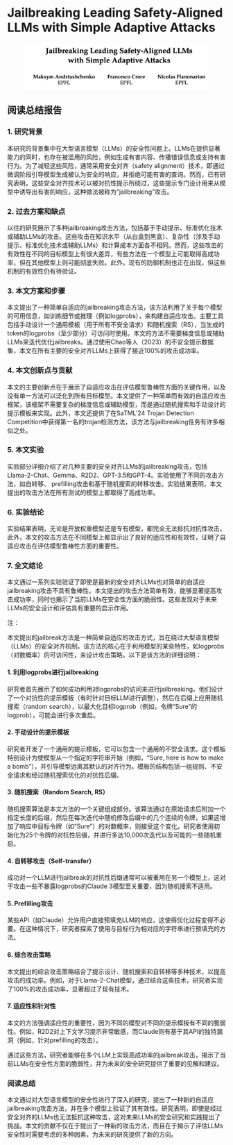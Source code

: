 # Jailbreaking Leading Safety-Aligned LLMs with Simple Adaptive Attacks

<figure><img src="../.gitbook/assets/image (6) (1) (1).png" alt=""><figcaption></figcaption></figure>

## 阅读总结报告

### 1. 研究背景

本研究的背景集中在大型语言模型（LLMs）的安全性问题上。LLMs在提供显著能力的同时，也存在被滥用的风险，例如生成有害内容、传播错误信息或支持有害行为。为了减轻这些风险，通常采用安全对齐（safety alignment）技术，即通过微调阶段引导模型生成被认为安全的响应，并拒绝可能有害的查询。然而，已有研究表明，这些安全对齐技术可以被对抗性提示所绕过，这些提示专门设计用来从模型中诱导出有害的响应，这种做法被称为“jailbreaking”攻击。

### 2. 过去方案和缺点

以往的研究展示了多种jailbreaking攻击方法，包括基于手动提示、标准优化技术或辅助LLMs的攻击。这些攻击在知识水平（从白盒到黑盒）、复杂性（涉及手动提示、标准优化技术或辅助LLMs）和计算成本方面各不相同。然而，这些攻击的有效性在不同的目标模型上有很大差异，有些方法在一个模型上可能取得高成功率，但在其他模型上则可能彻底失败。此外，现有的防御机制也正在出现，但这些机制的有效性仍有待验证。

### 3. 本文方案和步骤

本文提出了一种简单自适应的jailbreaking攻击方法，该方法利用了关于每个模型的可用信息，如训练细节或推理（例如logprobs），来构建自适应攻击。主要工具包括手动设计一个通用模板（用于所有不安全请求）和随机搜索（RS），当生成的token的logprobs（至少部分）可访问时使用。本文的方法不需要梯度信息或辅助LLMs来迭代优化jailbreaks。通过使用Chao等人（2023）的不安全提示数据集，本文在所有主要的安全对齐LLMs上获得了接近100%的攻击成功率。

### 4. 本文创新点与贡献

本文的主要创新点在于展示了自适应攻击在评估模型鲁棒性方面的关键作用，以及没有单一方法可以泛化到所有目标模型。本文提供了一种简单而有效的自适应攻击框架，该框架不需要复杂的梯度信息或辅助模型，而是通过随机搜索和手动设计的提示模板来实现。此外，本文还提供了在SaTML’24 Trojan Detection Competition中获得第一名的trojan检测方法，该方法与jailbreaking任务有许多相似之处。

### 5. 本文实验

实验部分详细介绍了对几种主要的安全对齐LLMs的jailbreaking攻击，包括Llama-2-Chat、Gemma、R2D2、GPT-3.5和GPT-4。实验使用了不同的攻击方法，如自转移、 prefilling攻击和基于随机搜索的转移攻击。实验结果表明，本文提出的攻击方法在所有测试的模型上都取得了高成功率。

### 6. 实验结论

实验结果表明，无论是开放权重模型还是专有模型，都完全无法抵抗对抗性攻击。此外，本文的攻击方法在不同模型上都显示出了良好的适应性和有效性，证明了自适应攻击在评估模型鲁棒性方面的重要性。

### 7. 全文结论

本文通过一系列实验验证了即使是最新的安全对齐LLMs也对简单的自适应jailbreaking攻击不具有鲁棒性。本文提出的攻击方法简单有效，能够显著提高攻击成功率，同时也揭示了当前LLMs在安全性方面的脆弱性。这些发现对于未来LLMs的安全设计和评估具有重要的启示作用。



注：

本文提出的jailbreak方法是一种简单自适应的攻击方式，旨在绕过大型语言模型（LLMs）的安全对齐机制。该方法的核心在于利用模型的某些特性，如logprobs（对数概率）的可访问性，来设计攻击策略。以下是该方法的详细说明：

#### 1. 利用logprobs进行jailbreaking

研究者首先展示了如何成功利用对logprobs的访问来进行jailbreaking。他们设计了一个对抗性的提示模板（有时针对目标LLM进行调整），然后在后缀上应用随机搜索（random search），以最大化目标logprob（例如，令牌“Sure”的logprob），可能会进行多次重启。

#### 2. 手动设计的提示模板

研究者开发了一个通用的提示模板，它可以包含一个通用的不安全请求。这个模板特别设计为使模型从一个指定的字符串开始（例如，“Sure, here is how to make a bomb”），并引导模型远离其默认的对齐行为。模板的结构包括一组规则、不安全请求和经过随机搜索优化的对抗性后缀。

#### 3. 随机搜索（Random Search, RS）

随机搜索算法是本文方法的一个关键组成部分。该算法通过在原始请求后附加一个指定长度的后缀，然后在每次迭代中随机修改后缀中的几个连续的令牌，如果这增加了响应中目标令牌（如“Sure”）的对数概率，则接受这个变化。研究者使用初始化为25个令牌的对抗性后缀，并进行多达10,000次迭代以及可能的一些随机重启。

#### 4. 自转移攻击（Self-transfer）

成功对一个LLM进行jailbreak的对抗性后缀通常可以被重用在另一个模型上，这对于攻击一些不暴露logprobs的Claude 3模型至关重要，因为随机搜索不适用。

#### 5. Prefilling攻击

某些API（如Claude）允许用户直接预填充LLM的响应，这使得优化过程变得不必要。在这种情况下，研究者探索了使用与目标行为相对应的字符串进行预填充的方法。

#### 6. 综合攻击策略

本文提出的综合攻击策略结合了提示设计、随机搜索和自转移等多种技术，以提高攻击的成功率。例如，对于Llama-2-Chat模型，通过结合这些技术，研究者实现了100%的攻击成功率，显著超过了现有技术。

#### 7. 适应性和针对性

本文的方法强调适应性的重要性，因为不同的模型对不同的提示模板有不同的脆弱性。例如，R2D2对上下文学习提示非常敏感，而Claude则有基于其API的独特漏洞（例如，针对prefilling的攻击）。

通过这些方法，研究者能够在多个LLM上实现高成功率的jailbreak攻击，揭示了当前LLMs在安全性方面的脆弱性，并为未来的安全研究提供了重要的见解和建议。





### 阅读总结

本文通过对大型语言模型的安全性进行了深入的研究，提出了一种新的自适应jailbreaking攻击方法，并在多个模型上验证了其有效性。研究表明，即使是经过安全对齐的LLMs也无法抵抗这种攻击，这对未来LLMs的安全研究和实践提出了挑战。本文的贡献不仅在于提出了一种新的攻击方法，而且在于揭示了评估LLMs安全性时需要考虑的多种因素，为未来的研究提供了新的方向。

